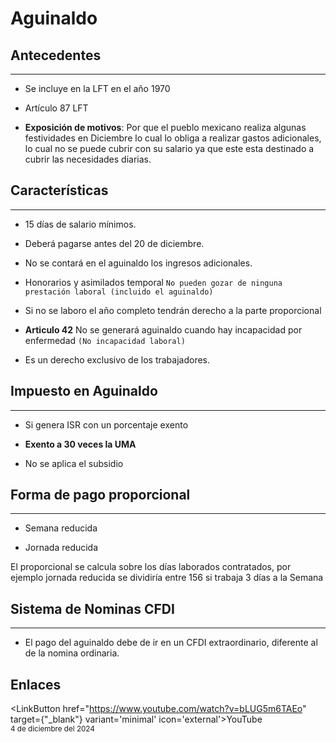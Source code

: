 # Aguinaldo

## Antecedentes
---

- Se incluye en la LFT en el año 1970

- Artículo 87 LFT

- **Exposición de motivos**: Por que el pueblo mexicano realiza algunas festividades en Diciembre lo cual lo obliga a realizar gastos adicionales, lo cual no se puede cubrir con su salario ya que este esta destinado a cubrir las necesidades diarias.


## Características
---

- 15 días de salario mínimos.

- Deberá pagarse antes del 20 de diciembre.

- No se contará en el aguinaldo los ingresos adicionales.

- Honorarios y asimilados temporal `No pueden gozar de ninguna prestación laboral (incluido el aguinaldo)`

- Si no se laboro el año completo tendrán derecho a la parte proporcional

- **Articulo 42** No se generará aguinaldo cuando hay incapacidad por enfermedad `(No incapacidad laboral)`

- Es un derecho exclusivo de los trabajadores.


## Impuesto en Aguinaldo
---

- Si genera ISR con un porcentaje exento

- **Exento a 30 veces la UMA**

- No se aplica el subsidio


## Forma de pago proporcional
---

- Semana reducida

- Jornada reducida

<Aside>
  El proporcional se calcula sobre los días laborados contratados, por ejemplo jornada reducida se dividiría entre 156 si trabaja 3 días a la Semana
</Aside>


## Sistema de Nominas CFDI
---

- El pago del aguinaldo debe de ir en un CFDI extraordinario, diferente al de la nomina ordinaria.

## Enlaces

<LinkButton href="https://www.youtube.com/watch?v=bLUG5m6TAEo" target={"_blank"} variant='minimal' icon='external'>YouTube</LinkButton>
<br/>
<small>4 de diciembre del 2024</small>
